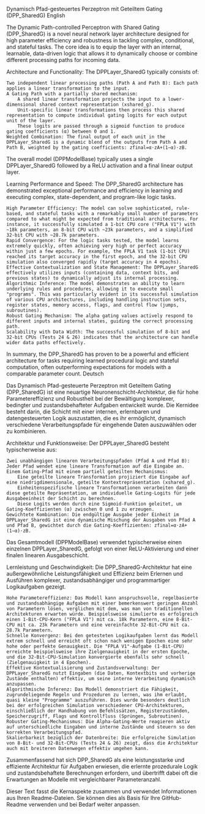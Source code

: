 Dynamisch Pfad-gesteuertes Perzeptron mit Geteiltem Gating (DPP_SharedG)
English

The Dynamic Path-controlled Perceptron with Shared Gating (DPP_SharedG) is a novel neural network layer architecture designed for high parameter efficiency and robustness in tackling complex, conditional, and stateful tasks. The core idea is to equip the layer with an internal, learnable, data-driven logic that allows it to dynamically choose or combine different processing paths for incoming data.

Architecture and Functionality:
The DPPLayer_SharedG typically consists of:

    Two independent linear processing paths (Path A and Path B): Each path applies a linear transformation to the input.
    A Gating Path with a partially shared mechanism:
        A shared linear transformation projects the input to a lower-dimensional shared context representation (xshared_g​).
        Unit-specific linear transformations then process this shared representation to compute individual gating logits for each output unit of the layer.
        These logits are passed through a sigmoid function to produce gating coefficients (α) between 0 and 1.
    Weighted Combination: The final output of each unit in the DPPLayer_SharedG is a dynamic blend of the outputs from Path A and Path B, weighted by the gating coefficients: zfinal​=α⋅zA​+(1−α)⋅zB​.

The overall model (DPPModelBase) typically uses a single DPPLayer_SharedG followed by a ReLU activation and a final linear output layer.

Learning Performance and Speed:
The DPP_SharedG architecture has demonstrated exceptional performance and efficiency in learning and executing complex, state-dependent, and program-like logic tasks.

    High Parameter Efficiency: The model can solve sophisticated, rule-based, and stateful tasks with a remarkably small number of parameters compared to what might be expected from traditional architectures. For instance, it successfully simulated a 1-bit CPU core ("FPLA V1") with ~18k parameters, an 8-bit CPU with ~23k parameters, and a simplified 32-bit CPU with ~28.7k parameters.
    Rapid Convergence: For the logic tasks tested, the model learns extremely quickly, often achieving very high or perfect accuracy within just a few epochs. For example, the FPLA V1 task (1-bit CPU) reached its target accuracy in the first epoch, and the 32-bit CPU simulation also converged rapidly (target accuracy in 4 epochs).
    Effective Contextualization and State Management: The DPPLayer_SharedG effectively utilizes inputs (containing data, context bits, and previous states) to dynamically adjust its internal processing.
    Algorithmic Inference: The model demonstrates an ability to learn underlying rules and procedures, allowing it to execute small "programs". This was particularly evident in its successful simulation of various CPU architectures, including handling instruction sets, register states, memory access, flags, and control flow (jumps, subroutines).
    Robust Gating Mechanism: The alpha gating values actively respond to different inputs and internal states, guiding the correct processing path.
    Scalability with Data Width: The successful simulation of 8-bit and 32-bit CPUs (Tests 24 & 26) indicates that the architecture can handle wider data paths effectively.

In summary, the DPP_SharedG has proven to be a powerful and efficient architecture for tasks requiring learned procedural logic and stateful computation, often outperforming expectations for models with a comparable parameter count.
Deutsch

Das Dynamisch Pfad-gesteuerte Perzeptron mit Geteiltem Gating (DPP_SharedG) ist eine neuartige Neuronenschicht-Architektur, die für hohe Parametereffizienz und Robustheit bei der Bewältigung komplexer, bedingter und zustandsbehafteter Aufgaben entwickelt wurde. Die Kernidee besteht darin, die Schicht mit einer internen, erlernbaren und datengesteuerten Logik auszustatten, die es ihr ermöglicht, dynamisch verschiedene Verarbeitungspfade für eingehende Daten auszuwählen oder zu kombinieren.

Architektur und Funktionsweise:
Der DPPLayer_SharedG besteht typischerweise aus:

    Zwei unabhängigen linearen Verarbeitungspfaden (Pfad A und Pfad B): Jeder Pfad wendet eine lineare Transformation auf die Eingabe an.
    Einem Gating-Pfad mit einem partiell geteilten Mechanismus:
        Eine geteilte lineare Transformation projiziert die Eingabe auf eine niedrigdimensionale, geteilte Kontextrepräsentation (xshared_g​).
        Einheitenspezifische lineare Transformationen verarbeiten dann diese geteilte Repräsentation, um individuelle Gating-Logits für jede Ausgabeeinheit der Schicht zu berechnen.
        Diese Logits werden durch eine Sigmoid-Funktion geleitet, um Gating-Koeffizienten (α) zwischen 0 und 1 zu erzeugen.
    Gewichtete Kombination: Die endgültige Ausgabe jeder Einheit im DPPLayer_SharedG ist eine dynamische Mischung der Ausgaben von Pfad A und Pfad B, gewichtet durch die Gating-Koeffizienten: zfinal​=α⋅zA​+(1−α)⋅zB​.

Das Gesamtmodell (DPPModelBase) verwendet typischerweise einen einzelnen DPPLayer_SharedG, gefolgt von einer ReLU-Aktivierung und einer finalen linearen Ausgabeschicht.

Lernleistung und Geschwindigkeit:
Die DPP_SharedG-Architektur hat eine außergewöhnliche Leistungsfähigkeit und Effizienz beim Erlernen und Ausführen komplexer, zustandsabhängiger und programmartiger Logikaufgaben gezeigt.

    Hohe Parametereffizienz: Das Modell kann anspruchsvolle, regelbasierte und zustandsabhängige Aufgaben mit einer bemerkenswert geringen Anzahl von Parametern lösen, verglichen mit dem, was man von traditionellen Architekturen erwarten würde. Beispielsweise simulierte es erfolgreich einen 1-Bit-CPU-Kern ("FPLA V1") mit ca. 18k Parametern, eine 8-Bit-CPU mit ca. 23k Parametern und eine vereinfachte 32-Bit-CPU mit ca. 28.7k Parametern.
    Schnelle Konvergenz: Bei den getesteten Logikaufgaben lernt das Modell extrem schnell und erreicht oft schon nach wenigen Epochen eine sehr hohe oder perfekte Genauigkeit. Die "FPLA V1"-Aufgabe (1-Bit-CPU) erreichte beispielsweise ihre Zielgenauigkeit in der ersten Epoche, und die 32-Bit-CPU-Simulation konvergierte ebenfalls sehr schnell (Zielgenauigkeit in 4 Epochen).
    Effektive Kontextualisierung und Zustandsverwaltung: Der DPPLayer_SharedG nutzt Eingaben (die Daten, Kontextbits und vorherige Zustände enthalten) effektiv, um seine interne Verarbeitung dynamisch anzupassen.
    Algorithmische Inferenz: Das Modell demonstriert die Fähigkeit, zugrundeliegende Regeln und Prozeduren zu lernen, was ihm erlaubt, quasi kleine "Programme" auszuführen. Dies wurde besonders deutlich bei der erfolgreichen Simulation verschiedener CPU-Architekturen, einschließlich der Handhabung von Befehlssätzen, Registerzuständen, Speicherzugriff, Flags und Kontrollfluss (Sprüngen, Subroutinen).
    Robuster Gating-Mechanismus: Die Alpha-Gating-Werte reagieren aktiv auf unterschiedliche Eingaben und interne Zustände und steuern so den korrekten Verarbeitungspfad.
    Skalierbarkeit bezüglich der Datenbreite: Die erfolgreiche Simulation von 8-Bit- und 32-Bit-CPUs (Tests 24 & 26) zeigt, dass die Architektur auch mit breiteren Datenwegen effektiv umgehen kann.

Zusammenfassend hat sich DPP_SharedG als eine leistungsstarke und effiziente Architektur für Aufgaben erwiesen, die erlernte prozedurale Logik und zustandsbehaftete Berechnungen erfordern, und übertrifft dabei oft die Erwartungen an Modelle mit vergleichbarer Parameteranzahl.

Dieser Text fasst die Kernaspekte zusammen und verwendet Informationen aus Ihren Readme-Dateien. Sie können dies als Basis für Ihre GitHub-Readme verwenden und bei Bedarf weiter anpassen.
